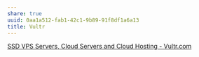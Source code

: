 ```yaml
---
share: true
uuid: 0aa1a512-fab1-42c1-9b89-91f8df1a6a13
title: Vultr
---
```

[SSD VPS Servers, Cloud Servers and Cloud Hosting - Vultr.com](https://www.vultr.com/)